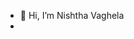 - 👋 Hi, I’m Nishtha Vaghela
- 

<!---
Nishtha511/Nishtha511 is a ✨ special ✨ repository because its `README.md` (this file) appears on your GitHub profile.
You can click the Preview link to take a look at your changes.
--->
